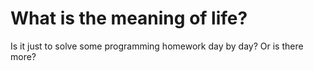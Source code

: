 # What is the meaning of life?
Is it just to solve some programming homework day by day? Or is there more?
